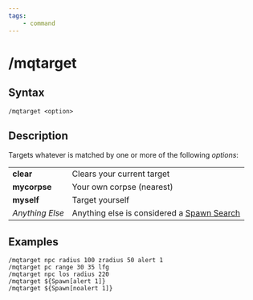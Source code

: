 ```yaml
---
tags:
    - command
---
```

# /mqtarget

## Syntax

```eqcommand
/mqtarget <option>
```

## Description

Targets whatever is matched by one or more of the following _options_:

|  |  |
| :--- | :--- |
| **clear** | Clears your current target |
| **mycorpse** | Your own corpse (nearest) |
| **myself** | Target yourself |
| _Anything Else_ | Anything else is considered a [Spawn Search](../../reference/general/spawn-search.md) |

## Examples

```text
/mqtarget npc radius 100 zradius 50 alert 1
/mqtarget pc range 30 35 lfg
/mqtarget npc los radius 220
/mqtarget ${Spawn[alert 1]}
/mqtarget ${Spawn[noalert 1]}
```
